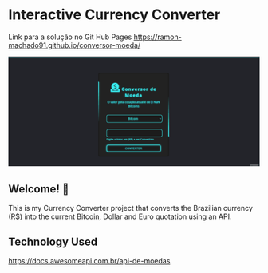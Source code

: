 # Interactive Currency Converter 

Link para a solução no Git Hub Pages 
https://ramon-machado91.github.io/conversor-moeda/


<img src="./images/conversor de moeda.gif" alt="currency coverter preview">

## Welcome! 👋

This is my Currency Converter project that converts the Brazilian currency (R$) into the current Bitcoin, Dollar and Euro quotation using an API.

## Technology Used

https://docs.awesomeapi.com.br/api-de-moedas

